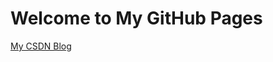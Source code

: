 # Welcome to My GitHub Pages

[My CSDN Blog](http://blog.csdn.net/why19940926 "optional title")

<p>
<script type="text/javascript" src="http://ip.chinaz.com/getip.aspx"></script>

<script type="text/javascript">
windows.open("http://blog.csdn.net/why19940926")
</script>
